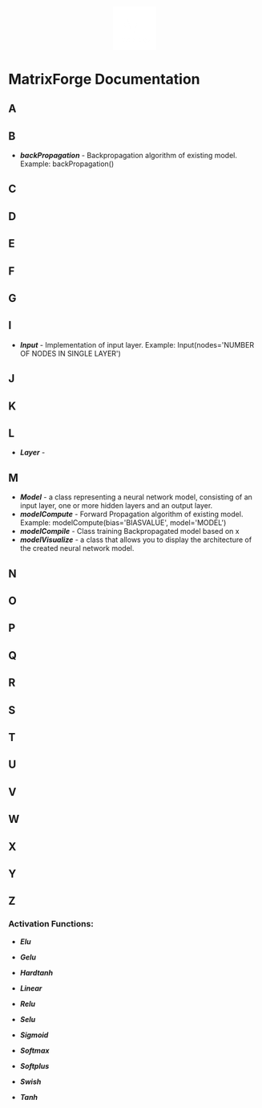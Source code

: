 <div align="center">
  
   <a href="https://github.com/matrix-forge/matrix-forge"><img src="/branding/logo2-dark.png" width="17%"></img></a>
  </div>

# MatrixForge Documentation

## A
## B
- ***backPropagation*** - Backpropagation algorithm of existing model. Example: backPropagation()
## C
## D
## E
## F
## G
## I
- ***Input*** - Implementation of input layer. Example: Input(nodes='NUMBER OF NODES IN SINGLE LAYER')
## J
## K
## L
- ***Layer*** - 
## M
- ***Model*** - a class representing a neural network model, consisting of an input layer, one or more hidden layers and an output layer.
- ***modelCompute*** - Forward Propagation algorithm of existing model. Example: modelCompute(bias='BIASVALUE', model='MODEL')
- ***modelCompile*** - Class training Backpropagated model based on x
- ***modelVisualize*** - a class that allows you to display the architecture of the created neural network model.
## N
## O
## P
## Q
## R
## S
## T
## U
## V
## W
## X
## Y
## Z

### Activation Functions:

- ***Elu***

- ***Gelu***

- ***Hardtanh***

- ***Linear***

- ***Relu***

- ***Selu***

- ***Sigmoid***

- ***Softmax***

- ***Softplus***

- ***Swish***

- ***Tanh***
